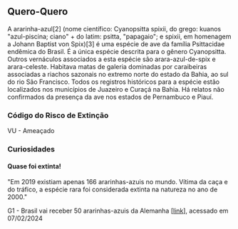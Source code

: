 ## Quero-Quero

A ararinha-azul[2] (nome científico: Cyanopsitta spixii, do grego: kuanos "azul-piscina; ciano" + do latim: psitta, "papagaio"; e spixii, em homenagem a Johann Baptist von Spix)[3] é uma espécie de ave da família Psittacidae endêmica do Brasil. É a única espécie descrita para o gênero Cyanopsitta. Outros vernáculos associados a esta espécie são arara-azul-de-spix e arara-celeste. Habitava matas de galeria dominadas por caraibeiras associadas a riachos sazonais no extremo norte do estado da Bahia, ao sul do rio São Francisco. Todos os registros históricos para a espécie estão localizados nos municípios de Juazeiro e Curaçá na Bahia. Há relatos não confirmados da presença da ave nos estados de Pernambuco e Piauí. 

### Código do Risco de Extinção

VU - Ameaçado

### Curiosidades

#### Quase foi extinta!

"Em 2019 existiam apenas 166 ararinhas-azuis no mundo. Vítima da caça e do tráfico, a espécie rara foi considerada extinta na natureza no ano de 2000."

G1 - Brasil vai receber 50 ararinhas-azuis da Alemanha [[link](https://g1.globo.com/)], acessado em 07/02/2024

